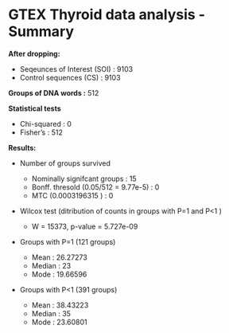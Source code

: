 # GTEX Thyroid data analysis - Summary 

**After dropping:**

  - Seqeunces of Interest (SOI) : 9103
  - Control sequences (CS) : 9103

**Groups of DNA words :** 512 

**Statistical tests**

  - Chi-squared : 0
  - Fisher’s    : 512

**Results:**

  - Number of groups survived
      * Nominally signifcant groups : 15
      * Bonff. thresold (0.05/512 = 9.77e-5)  : 0
      * MTC (0.0003196315 ) : 0

  - Wilcox test (ditribution of counts in groups with P=1 and P<1 )
      * W = 15373, p-value = 5.727e-09

  - Groups with P=1 (121 groups)
      * Mean   : 26.27273
      * Median : 23
      * Mode   : 19.66596

  - Groups with P<1 (391 groups)
      * Mean   : 38.43223
      * Median : 35
      * Mode   : 23.60801


